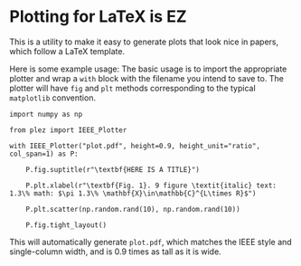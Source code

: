 # Plotting for LaTeX is EZ

This is a utility to make it easy to generate plots that look nice in papers, which follow a LaTeX template.

Here is some example usage:
The basic usage is to import the appropriate plotter and wrap a `with` block with the filename you intend to save to. The plotter will have `fig` and `plt` methods corresponding to the typical `matplotlib` convention.

```
import numpy as np

from plez import IEEE_Plotter

with IEEE_Plotter("plot.pdf", height=0.9, height_unit="ratio", col_span=1) as P:

    P.fig.suptitle(r"\textbf{HERE IS A TITLE}")

    P.plt.xlabel(r"\textbf{Fig. 1}. 9 figure \textit{italic} text: 1.3\% math: $\pi 1.3\% \mathbf{X}\in\mathbb{C}^{L\times R}$")

    P.plt.scatter(np.random.rand(10), np.random.rand(10))

    P.fig.tight_layout()
```
This will automatically generate `plot.pdf`, which matches the IEEE style and single-column width, and is 0.9 times as tall as it is wide.
